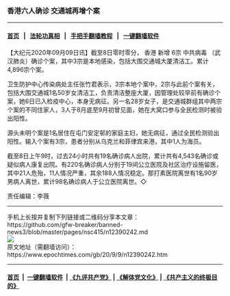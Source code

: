 ### 香港六人确诊 交通城再增个案
------------------------

#### [首页](https://github.com/gfw-breaker/banned-news3/blob/master/README.md) &nbsp;&nbsp;|&nbsp;&nbsp; [法轮功真相](https://github.com/begood0513/basic/blob/master/README.md)  &nbsp;&nbsp;|&nbsp;&nbsp; [手把手翻墙教程](https://github.com/gfw-breaker/guides/wiki)  &nbsp;&nbsp;|&nbsp;&nbsp; [一键翻墙软件](https://github.com/gfw-breaker/nogfw/blob/master/README.md)  



<div><p>
 【大纪元2020年09月09日讯】截至8日零时零分，
 <ok href="https://www.epochtimes.com/gb/tag/%E9%A6%99%E6%B8%AF.html">
  香港
 </ok>
 <ok href="https://www.epochtimes.com/gb/tag/%E6%96%B0%E5%A2%9E.html">
  新增
 </ok>
 6宗
 <ok href="https://www.epochtimes.com/gb/tag/%E4%B8%AD%E5%85%B1%E7%97%85%E6%AF%92.html">
  中共病毒
 </ok>
 （武汉肺炎）确诊个案，其中3宗是本地感染，包括大围交通城大厦清洁工。累计4,896宗个案。
</p>
<p>
 卫生防护中心传染病处主任张竹君表示，3宗本地个案中，2宗与此前个案有关，包括大围交通城1名50岁女清洁工，负责清洁整座大厦，因管理处较早前有确诊个案，她6日已入检疫中心，本身无病征。另一名28岁女子，是交通城群组其中两宗个案的不同住家人，3人于8月底至9月初曾见面，她在大窝口参与全民检测时被验出阳性。
</p>
<p>
 源头未明个案是1名居住在屯门安定邨的家庭主妇，她无病征，通过全民检测验出阳性。输入个案有3宗，患者分别从乌克兰和菲律宾来港，其中1人为海员。
</p>
<p>
 截至8日上午9时，过去24小时共有19名确诊病人出院，累计共有4,543名确诊或疑似病人康复出院。有220名确诊病人分别于19间公立医院及社区治疗设施留医，其中21人危殆，11人情况严重，其余188人情况稳定。那打素医院离世有1名90岁男病人离世，累计98名确诊病人于公立医院离世。◇
</p>
<p>
 责任编辑：李薇
</p>
</div>
<hr/>
手机上长按并复制下列链接或二维码分享本文章：<br/>
https://github.com/gfw-breaker/banned-news3/blob/master/pages/nsc415/n12390242.md <br/>
<a href='https://github.com/gfw-breaker/banned-news3/blob/master/pages/nsc415/n12390242.md'><img src='https://github.com/gfw-breaker/banned-news3/blob/master/pages/nsc415/n12390242.md.png'/></a> <br/>
原文地址（需翻墙访问）：https://www.epochtimes.com/gb/20/9/9/n12390242.htm


------------------------
#### [首页](https://github.com/gfw-breaker/banned-news3/blob/master/README.md) &nbsp;|&nbsp; [一键翻墙软件](https://github.com/gfw-breaker/nogfw/blob/master/README.md) &nbsp;| [《九评共产党》](https://github.com/gfw-breaker/9ping.md/blob/master/README.md#九评之一评共产党是什么) | [《解体党文化》](https://github.com/gfw-breaker/jtdwh.md/blob/master/README.md) | [《共产主义的终极目的》](https://github.com/gfw-breaker/gczydzjmd.md/blob/master/README.md)


<img src='http://gfw-breaker.win/banned-news3/pages/nsc415/n12390242.md' width='0px' height='0px'/>